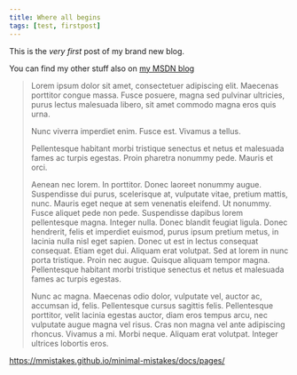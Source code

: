 ```yaml
---
title: Where all begins
tags: [test, firstpost]
---
```


This is the *very first* post of my brand new blog.

You can find my other stuff also on <a href="https://blogs.msdn.microsoft.com/nicold" target="_blank">my MSDN blog</a>


> Lorem ipsum dolor sit amet, consectetuer adipiscing elit. Maecenas porttitor congue massa. Fusce posuere, magna sed pulvinar ultricies, purus lectus malesuada libero, sit amet commodo magna eros quis urna.
> 
> Nunc viverra imperdiet enim. Fusce est. Vivamus a tellus.
> 
> Pellentesque habitant morbi tristique senectus et netus et malesuada fames ac turpis egestas. Proin pharetra nonummy pede. Mauris et orci.
> 
> Aenean nec lorem. In porttitor. Donec laoreet nonummy augue.
> Suspendisse dui purus, scelerisque at, vulputate vitae, pretium mattis, nunc. Mauris eget neque at sem venenatis eleifend. Ut nonummy.
> Fusce aliquet pede non pede. Suspendisse dapibus lorem pellentesque magna. Integer nulla.
> Donec blandit feugiat ligula. Donec hendrerit, felis et imperdiet euismod, purus ipsum pretium metus, in lacinia nulla nisl eget sapien. Donec ut est in lectus consequat consequat.
> Etiam eget dui. Aliquam erat volutpat. Sed at lorem in nunc porta tristique.
> Proin nec augue. Quisque aliquam tempor magna. Pellentesque habitant morbi tristique senectus et netus et malesuada fames ac turpis egestas.
> 
> Nunc ac magna. Maecenas odio dolor, vulputate vel, auctor ac, accumsan id, felis. Pellentesque cursus sagittis felis.
> Pellentesque porttitor, velit lacinia egestas auctor, diam eros tempus arcu, nec vulputate augue magna vel risus. Cras non magna vel ante adipiscing rhoncus. Vivamus a mi.
> Morbi neque. Aliquam erat volutpat. Integer ultrices lobortis eros.


<a href="https://mmistakes.github.io/minimal-mistakes/docs/pages/" target="_blank">https://mmistakes.github.io/minimal-mistakes/docs/pages/</a>